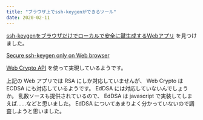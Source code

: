 ```yaml
---
title: "ブラウザ上でssh-keygenができるツール"
date: 2020-02-11
---
```


[ssh-keygenをブラウザだけでローカルで安全に鍵生成するWebアプリ](https://scrapbox.io/nwtgck/ssh-keygen%E3%82%92%E3%83%96%E3%83%A9%E3%82%A6%E3%82%B6%E3%81%A0%E3%81%91%E3%81%A7%E3%83%AD%E3%83%BC%E3%82%AB%E3%83%AB%E3%81%A7%E5%AE%89%E5%85%A8%E3%81%AB%E9%8D%B5%E7%94%9F%E6%88%90%E3%81%99%E3%82%8BWeb%E3%82%A2%E3%83%97%E3%83%AA)
を見つけました。

[Secure ssh-keygen only on Web browser](https://ssh-keygen.netlify.com/)

[Web Crypto API](https://developer.mozilla.org/en-US/docs/Web/API/Web_Crypto_API)
を使って実現しているようです。

上記の Web アプリでは RSA にしか対応していませんが、 Web Crypto は ECDSA にも対応しているようです。
EdDSA には対応していないんでしょうか。
乱数ソースも提供されているので、 EdDSA は javascript で実装してしまえば……などと思いました。
EdDSA についてあまりよく分かっていないので調査しようと思いました。
